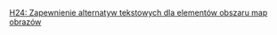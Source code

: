 [H24: Zapewnienie alternatyw tekstowych dla elementów obszaru map obrazów](https://www.w3.org/TR/WCAG20-TECHS/H24.html)